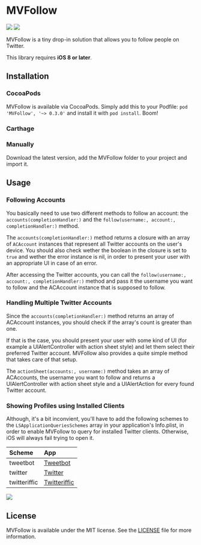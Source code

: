 # MVFollow
![](https://img.shields.io/cocoapods/v/AFNetworking.svg) ![](https://img.shields.io/badge/Swift-3.1-orange.svg)

MVFollow is a tiny drop-in solution that allows you to follow people on Twitter.

This library requires **iOS 8 or later**.

## Installation
### CocoaPods
MVFollow is available via CocoaPods. Simply add this to your Podfile: `pod 'MVFollow', '~> 0.3.0'` and install it with `pod install`. Boom!

### Carthage



### Manually
Download the latest version, add the MVFollow folder to your project and import it.

## Usage

### Following Accounts

You basically need to use two different methods to follow an account: the `accounts(completionHandler:)` and the `follow(username:, account:, completionHandler:)` method. 

The `accounts(completionHandler:)` method returns a closure with an array of `ACAccount` instances that represent all Twitter accounts on the user's device. You should also check wether the boolean in the closure is set to `true` and wether the error instance is nil, in order to present your user with an appropriate UI in case of an error.

After accessing the Twitter accounts, you can call the `follow(username:, account:, completionHandler:)` method and pass it the username you want to follow and the ACAccount instance that is supposed to follow.

### Handling Multiple Twitter Accounts
Since the `accounts(completionHandler:)` method returns an array of ACAccount instances, you should check if the array's count is greater than one.

If that is the case, you should present your user with some kind of UI (for example a UIAlertController with action sheet style) and let them select their preferred Twitter account. MVFollow also provides a quite simple method that takes care of that setup.

The `actionSheet(accounts:, username:)` method takes an array of ACAccounts, the username you want to follow and returns a UIAlertController with action sheet style and a UIAlertAction for every found Twitter account.


### Showing Profiles using Installed Clients

Although, it's a bit inconvient, you'll have to add the following schemes to the `LSApplicationQueriesSchemes` array in your application's Info.plist, in order to enable MVFollow to query for installed Twitter clients. Otherwise, iOS will always fail trying to open it. 

| Scheme| App |
|:--|:--|
|tweetbot|[Tweetbot](http://tapbots.com/tweetbot/)|
|twitter|[Twitter](https://twitter.com)|
|twitteriffic|[Twitteriffic](http://twitterrific.com/ios/)|

![](https://raw.githubusercontent.com/marcelvoss/MVFollow/develop/Preview/preview.png)

## License
MVFollow is available under the MIT license. See the [LICENSE](https://github.com/marcelvoss/MVFollow/blob/master/LICENSE.md) file for more information.
